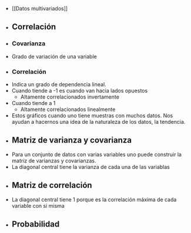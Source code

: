 - [[Datos multivariados]]
- ## Correlación
- ### Covarianza
- Grado de variación de una variable
- ### Correlación
- Indica un grado de dependencia lineal.
- Cuando tiende a -1 es cuando van hacia lados opuestos
	- Altamente correlacionados invertamente
- Cuando tiende a 1
	- Altamente correlacionados linealmente
- Estos gráficos cuando uno tiene muestras con muchos datos. Nos ayudan a hacernos una idea de la naturaleza de los datos, la tendencia.
- ## Matriz de varianza y covarianza
- Para un conjunto de datos con varias variables uno puede construir la matriz de varianzas y covarianzas.
- La diagonal central tiene la varianza de cada una de las variablas
- ## Matriz de correlación
- La diagonal central tiene 1 porque es la correlación máxima de cada variable con si misma
- ## Probabilidad